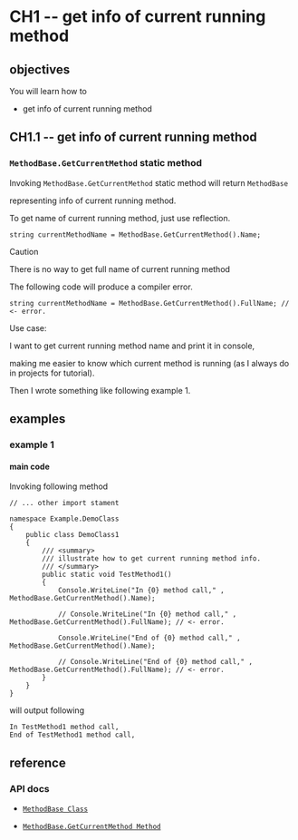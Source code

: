# CH1 -- get info of current running method
## objectives
You will learn how to

+ get info of current running method

## CH1.1 -- get info of current running method
### `MethodBase.GetCurrentMethod` static method
Invoking `MethodBase.GetCurrentMethod` static method will return `MethodBase` 

representing info of current running method.

To get name of current running method, just use reflection.

```
string currentMethodName = MethodBase.GetCurrentMethod().Name;
```

> [!CAUTION]
> There is no way to get full name of current running method
>
> The following code will produce a compiler error. 
>
> ```
> string currentMethodName = MethodBase.GetCurrentMethod().FullName; // <- error.
> ```


Use case:

I want to get current running method name and print it in console, 

making me easier to know which current method is running (as I always do in projects for tutorial).

Then I wrote something like following example 1.


## examples
### example 1
#### main code
Invoking following method

```
// ... other import stament

namespace Example.DemoClass
{
    public class DemoClass1
    {
        /// <summary>
        /// illustrate how to get current running method info.
        /// </summary>
        public static void TestMethod1()
        {
            Console.WriteLine("In {0} method call," , MethodBase.GetCurrentMethod().Name);

            // Console.WriteLine("In {0} method call," , MethodBase.GetCurrentMethod().FullName); // <- error.

            Console.WriteLine("End of {0} method call," , MethodBase.GetCurrentMethod().Name);

            // Console.WriteLine("End of {0} method call," , MethodBase.GetCurrentMethod().FullName); // <- error.
        }
    }
}

```

will output following

```
In TestMethod1 method call,
End of TestMethod1 method call,
```

## reference
### API docs
+ [`MethodBase Class`](https://learn.microsoft.com/en-us/dotnet/api/system.reflection.methodbase?view=net-9.0)

+ [`MethodBase.GetCurrentMethod Method`](https://learn.microsoft.com/en-us/dotnet/api/system.reflection.methodbase.getcurrentmethod?view=net-9.0)